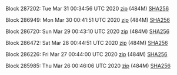 Block 287202: Tue Mar 31 00:34:56 UTC 2020 [zip](https://dash-bootstrap.ams3.digitaloceanspaces.com/testnet/2020-03-31/bootstrap.dat.zip) (484M) [SHA256](https://dash-bootstrap.ams3.digitaloceanspaces.com/testnet/2020-03-31/sha256.txt)

Block 286949: Mon Mar 30 00:41:51 UTC 2020 [zip](https://dash-bootstrap.ams3.digitaloceanspaces.com/testnet/2020-03-30/bootstrap.dat.zip) (484M) [SHA256](https://dash-bootstrap.ams3.digitaloceanspaces.com/testnet/2020-03-30/sha256.txt)

Block 286720: Sun Mar 29 00:43:10 UTC 2020 [zip](https://dash-bootstrap.ams3.digitaloceanspaces.com/testnet/2020-03-29/bootstrap.dat.zip) (484M) [SHA256](https://dash-bootstrap.ams3.digitaloceanspaces.com/testnet/2020-03-29/sha256.txt)

Block 286472: Sat Mar 28 00:44:51 UTC 2020 [zip](https://dash-bootstrap.ams3.digitaloceanspaces.com/testnet/2020-03-28/bootstrap.dat.zip) (484M) [SHA256](https://dash-bootstrap.ams3.digitaloceanspaces.com/testnet/2020-03-28/sha256.txt)

Block 286226: Fri Mar 27 00:44:00 UTC 2020 [zip](https://dash-bootstrap.ams3.digitaloceanspaces.com/testnet/2020-03-27/bootstrap.dat.zip) (484M) [SHA256](https://dash-bootstrap.ams3.digitaloceanspaces.com/testnet/2020-03-27/sha256.txt)

Block 285985: Thu Mar 26 00:46:06 UTC 2020 [zip](https://dash-bootstrap.ams3.digitaloceanspaces.com/testnet/2020-03-26/bootstrap.dat.zip) (484M) [SHA256](https://dash-bootstrap.ams3.digitaloceanspaces.com/testnet/2020-03-26/sha256.txt)
